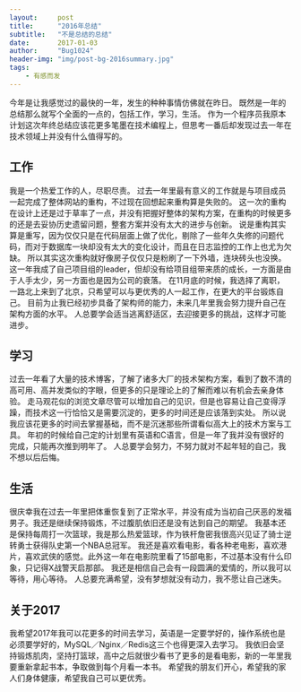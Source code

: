 ```yaml
---
layout:     post
title:      "2016年总结"
subtitle:   "不是总结的总结"
date:       2017-01-03
author:     "Bug1024"
header-img: "img/post-bg-2016summary.jpg"
tags:
    - 有感而发
---
```


今年是让我感觉过的最快的一年，发生的种种事情仿佛就在昨日。
既然是一年的总结那么就写个全面的一点的，包括工作，学习，生活。
作为一个程序员我原本计划这次年终总结应该花更多笔墨在技术编程上，但思考一番后却发现过去一年在技术领域上并没有什么值得写的。

## 工作
我是一个热爱工作的人，尽职尽责。
过去一年里最有意义的工作就是与项目成员一起完成了整体网站的重构，不过现在回想起来重构算是失败的。
这一次的重构在设计上还是过于草率了一点，并没有把握好整体的架构方案，在重构的时候更多的还是去妥协历史遗留问题，整套方案并没有太大的进步与创新。
说是重构其实算是重写，因为仅仅只是在代码层面上做了优化，剔除了一些年久失修的问题代码，而对于数据库一块却没有太大的变化设计，而且在日志监控的工作上也尤为欠缺。
所以其实这次重构就好像房子仅仅只是粉刷了一下外墙，连块砖头也没换。
这一年我成了自己项目组的leader，但却没有给项目组带来质的成长，一方面是由于人手太少，另一方面也是因为公司的衰落。
在11月底的时候，我选择了离职，一路北上来到了北京，只希望可以与更优秀的人一起工作，在更大的平台锻炼自己。
目前为止我已经初步具备了架构师的能力，未来几年里我会努力提升自己在架构方面的水平。
人总要学会适当逃离舒适区，去迎接更多的挑战，这样才可能进步。


## 学习
过去一年看了大量的技术博客，了解了诸多大厂的技术架构方案，看到了数不清的高可用、高并发类似的字眼，但更多的只是理论上的了解而难以有机会去亲身体验。
走马观花似的浏览文章尽管可以增加自己的见识，但是也容易让自己变得浮躁，而技术这一行恰恰又是需要沉淀的，更多的时间还是应该落到实处。
所以说我应该花更多的时间去掌握基础，而不是沉迷那些所谓看似高大上的技术方案与工具。
年初的时候给自己定的计划里有英语和C语言，但是一年了我并没有很好的完成，只能再次推到明年了。
人总要学会努力，不努力就对不起年轻的自己，我不想以后后悔。

## 生活
很庆幸我在过去一年里把体重恢复到了正常水平，并没有成为当初自己厌恶的发福男子。我还是继续保持锻炼，不过腹肌依旧还是没有达到自己的期望。
我基本还是保持每周打一次篮球，我是那么热爱篮球，作为铁杆詹密我很高兴见证了骑士逆转勇士获得队史第一个NBA总冠军。
我还是喜欢看电影，看各种老电影，喜欢港片，喜欢武侠的感觉。此外这一年在电影院里看了15部电影，不过基本没有什么印象，只记得X战警天启那部。
我还是相信自己会有一段圆满的爱情的，所以我可以等待，用心等待。
人总要充满希望，没有梦想就没有动力，我不愿让自己迷失。

## 关于2017
我希望2017年我可以花更多的时间去学习，英语是一定要学好的，操作系统也是必须要学好的，MySQL／Nginx／Redis这三个也得更深入去学习。
我依旧会坚持锻炼肌肉，坚持打篮球，高中之后就很少看书了更多的是看电影，新的一年里我要重新拿起书本，争取做到每个月看一本书。
希望我的朋友们开心，希望我的家人们身体健康，希望我自己可以更优秀。


